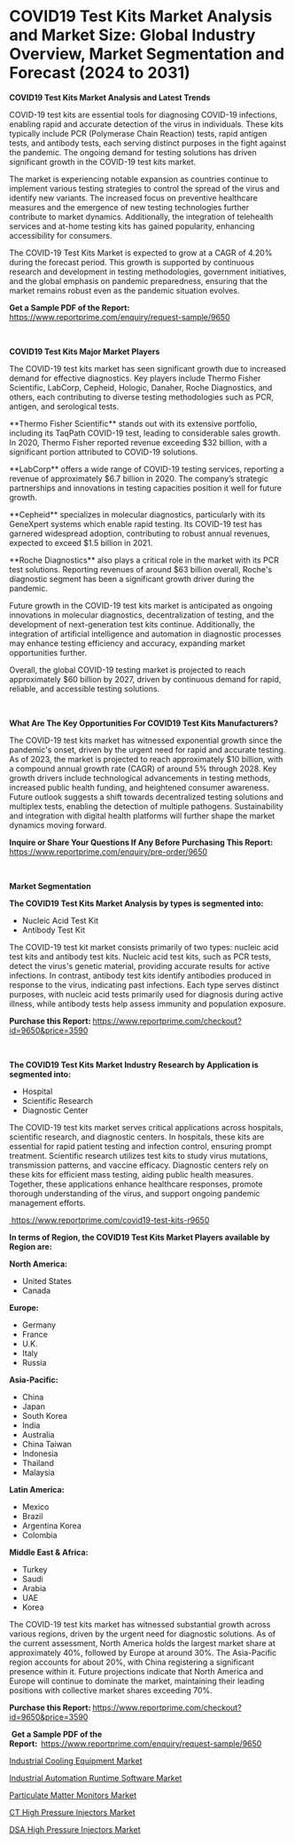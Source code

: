 <p><h1>COVID19 Test Kits Market Analysis and Market Size: Global Industry Overview, Market Segmentation and Forecast (2024 to 2031)</h1></p><p><strong>COVID19 Test Kits Market Analysis and Latest Trends</strong></p>
<p><p>COVID-19 test kits are essential tools for diagnosing COVID-19 infections, enabling rapid and accurate detection of the virus in individuals. These kits typically include PCR (Polymerase Chain Reaction) tests, rapid antigen tests, and antibody tests, each serving distinct purposes in the fight against the pandemic. The ongoing demand for testing solutions has driven significant growth in the COVID-19 test kits market.</p><p>The market is experiencing notable expansion as countries continue to implement various testing strategies to control the spread of the virus and identify new variants. The increased focus on preventive healthcare measures and the emergence of new testing technologies further contribute to market dynamics. Additionally, the integration of telehealth services and at-home testing kits has gained popularity, enhancing accessibility for consumers.</p><p>The COVID-19 Test Kits Market is expected to grow at a CAGR of 4.20% during the forecast period. This growth is supported by continuous research and development in testing methodologies, government initiatives, and the global emphasis on pandemic preparedness, ensuring that the market remains robust even as the pandemic situation evolves.</p></p>
<p><strong>Get a Sample PDF of the Report:&nbsp;</strong> <a href="https://www.reportprime.com/enquiry/request-sample/9650?utm_campaign=32&utm_medium=2&utm_source=Github&utm_content=ia&utm_term=28112024&utm_id=covid19-test-kits">https://www.reportprime.com/enquiry/request-sample/9650</a></p>
<p>&nbsp;</p>
<p><strong>COVID19 Test Kits Major Market Players</strong></p>
<p><p>The COVID-19 test kits market has seen significant growth due to increased demand for effective diagnostics. Key players include Thermo Fisher Scientific, LabCorp, Cepheid, Hologic, Danaher, Roche Diagnostics, and others, each contributing to diverse testing methodologies such as PCR, antigen, and serological tests.</p><p>**Thermo Fisher Scientific** stands out with its extensive portfolio, including its TaqPath COVID-19 test, leading to considerable sales growth. In 2020, Thermo Fisher reported revenue exceeding $32 billion, with a significant portion attributed to COVID-19 solutions.</p><p>**LabCorp** offers a wide range of COVID-19 testing services, reporting a revenue of approximately $6.7 billion in 2020. The company’s strategic partnerships and innovations in testing capacities position it well for future growth.</p><p>**Cepheid** specializes in molecular diagnostics, particularly with its GeneXpert systems which enable rapid testing. Its COVID-19 test has garnered widespread adoption, contributing to robust annual revenues, expected to exceed $1.5 billion in 2021.</p><p>**Roche Diagnostics** also plays a critical role in the market with its PCR test solutions. Reporting revenues of around $63 billion overall, Roche's diagnostic segment has been a significant growth driver during the pandemic. </p><p>Future growth in the COVID-19 test kits market is anticipated as ongoing innovations in molecular diagnostics, decentralization of testing, and the development of next-generation test kits continue. Additionally, the integration of artificial intelligence and automation in diagnostic processes may enhance testing efficiency and accuracy, expanding market opportunities further.</p><p>Overall, the global COVID-19 testing market is projected to reach approximately $60 billion by 2027, driven by continuous demand for rapid, reliable, and accessible testing solutions.</p></p>
<p>&nbsp;</p>
<p><strong>What Are The Key Opportunities For COVID19 Test Kits Manufacturers?</strong></p>
<p><p>The COVID-19 test kits market has witnessed exponential growth since the pandemic's onset, driven by the urgent need for rapid and accurate testing. As of 2023, the market is projected to reach approximately $10 billion, with a compound annual growth rate (CAGR) of around 5% through 2028. Key growth drivers include technological advancements in testing methods, increased public health funding, and heightened consumer awareness. Future outlook suggests a shift towards decentralized testing solutions and multiplex tests, enabling the detection of multiple pathogens. Sustainability and integration with digital health platforms will further shape the market dynamics moving forward.</p></p>
<p><strong>Inquire or Share Your Questions If Any Before Purchasing This Report:</strong> <a href="https://www.reportprime.com/enquiry/pre-order/9650?utm_campaign=32&utm_medium=2&utm_source=Github&utm_content=ia&utm_term=28112024&utm_id=covid19-test-kits">https://www.reportprime.com/enquiry/pre-order/9650</a></p>
<p>&nbsp;</p>
<p><strong>Market Segmentation</strong></p>
<p><strong>The COVID19 Test Kits Market Analysis by types is segmented into:</strong></p>
<p><ul><li>Nucleic Acid Test Kit</li><li>Antibody Test Kit</li></ul></p>
<p><p>The COVID-19 test kit market consists primarily of two types: nucleic acid test kits and antibody test kits. Nucleic acid test kits, such as PCR tests, detect the virus's genetic material, providing accurate results for active infections. In contrast, antibody test kits identify antibodies produced in response to the virus, indicating past infections. Each type serves distinct purposes, with nucleic acid tests primarily used for diagnosis during active illness, while antibody tests help assess immunity and population exposure.</p></p>
<p><strong>Purchase this Report:&nbsp;</strong><a href="https://www.reportprime.com/checkout?id=9650&price=3590&utm_campaign=32&utm_medium=2&utm_source=Github&utm_content=ia&utm_term=28112024&utm_id=covid19-test-kits">https://www.reportprime.com/checkout?id=9650&price=3590</a></p>
<p>&nbsp;</p>
<p><strong>The COVID19 Test Kits Market Industry Research by Application is segmented into:</strong></p>
<p><ul><li>Hospital</li><li>Scientific Research</li><li>Diagnostic Center</li></ul></p>
<p><p>The COVID-19 test kits market serves critical applications across hospitals, scientific research, and diagnostic centers. In hospitals, these kits are essential for rapid patient testing and infection control, ensuring prompt treatment. Scientific research utilizes test kits to study virus mutations, transmission patterns, and vaccine efficacy. Diagnostic centers rely on these kits for efficient mass testing, aiding public health measures. Together, these applications enhance healthcare responses, promote thorough understanding of the virus, and support ongoing pandemic management efforts.</p></p>
<p><a href="https://www.reportprime.com/covid19-test-kits-r9650?utm_campaign=32&utm_medium=2&utm_source=Github&utm_content=ia&utm_term=28112024&utm_id=covid19-test-kits">&nbsp;https://www.reportprime.com/covid19-test-kits-r9650</a></p>
<p><strong>In terms of Region, the COVID19 Test Kits Market Players available by Region are:</strong></p>
<p>
    <p> <strong> North America: </strong>
        <ul>
            <li>United States</li>
            <li>Canada</li>
        </ul>
        </p> 
    <p> <strong> Europe: </strong>
        <ul>
            <li>Germany</li>
            <li>France</li>
            <li>U.K.</li>
            <li>Italy</li>
            <li>Russia</li>
        </ul>
        </p> 
    <p> <strong> Asia-Pacific: </strong>
        <ul>
            <li>China</li>
            <li>Japan</li>
            <li>South Korea</li>
            <li>India</li>
            <li>Australia</li>
            <li>China Taiwan</li>
            <li>Indonesia</li>
            <li>Thailand</li>
            <li>Malaysia</li>
        </ul>
        </p> 
    <p> <strong> Latin America: </strong>
        <ul>
            <li>Mexico</li>
            <li>Brazil</li>
            <li>Argentina Korea</li>
            <li>Colombia</li>
        </ul>
        </p> 
    <p> <strong> Middle East & Africa: </strong>
        <ul>
            <li>Turkey</li>
            <li>Saudi</li>
            <li>Arabia</li>
            <li>UAE</li>
            <li>Korea</li>
        </ul>
    </p>
    </p>
<p><p>The COVID-19 test kits market has witnessed substantial growth across various regions, driven by the urgent need for diagnostic solutions. As of the current assessment, North America holds the largest market share at approximately 40%, followed by Europe at around 30%. The Asia-Pacific region accounts for about 20%, with China registering a significant presence within it. Future projections indicate that North America and Europe will continue to dominate the market, maintaining their leading positions with collective market shares exceeding 70%.</p></p>
<p><strong>Purchase this Report: </strong><a href="https://www.reportprime.com/checkout?id=9650&price=3590&utm_campaign=32&utm_medium=2&utm_source=Github&utm_content=ia&utm_term=28112024&utm_id=covid19-test-kits">https://www.reportprime.com/checkout?id=9650&price=3590</a></p>
<p>&nbsp;<strong>Get a Sample PDF of the Report:&nbsp;&nbsp;</strong><a href="https://www.reportprime.com/enquiry/request-sample/9650?utm_campaign=32&utm_medium=2&utm_source=Github&utm_content=ia&utm_term=28112024&utm_id=covid19-test-kits">https://www.reportprime.com/enquiry/request-sample/9650</a></p>
<p><strong></strong></p>
<p><p><a href="https://www.linkedin.com/pulse/industrial-cooling-equipment-market-revolution-size-share-x3txe?utm_campaign=32&utm_medium=2&utm_source=Github&utm_content=ia&utm_term=28112024&utm_id=covid19-test-kits">Industrial Cooling Equipment Market</a></p><p><a href="https://issuu.com/reportprime-2/docs/industrial-automation-runtime-softw_eda5c30635d371?utm_campaign=32&utm_medium=2&utm_source=Github&utm_content=ia&utm_term=28112024&utm_id=covid19-test-kits">Industrial Automation Runtime Software Market</a></p><p><a href="https://www.linkedin.com/pulse/particulate-matter-monitors-market-trends-detailed-study-niuce?utm_campaign=32&utm_medium=2&utm_source=Github&utm_content=ia&utm_term=28112024&utm_id=covid19-test-kits">Particulate Matter Monitors Market</a></p><p><a href="https://github.com/rahu1506/Market-Research-Report-List-6/blob/main/ct-high-pressure-injectors-market.md?utm_campaign=32&utm_medium=2&utm_source=Github&utm_content=ia&utm_term=28112024&utm_id=covid19-test-kits">CT High Pressure Injectors Market</a></p><p><a href="https://github.com/FassouRP/Market-Research-Report-List-6/blob/main/dsa-high-pressure-injectors-market.md?utm_campaign=32&utm_medium=2&utm_source=Github&utm_content=ia&utm_term=28112024&utm_id=covid19-test-kits">DSA High Pressure Injectors Market</a></p></p>